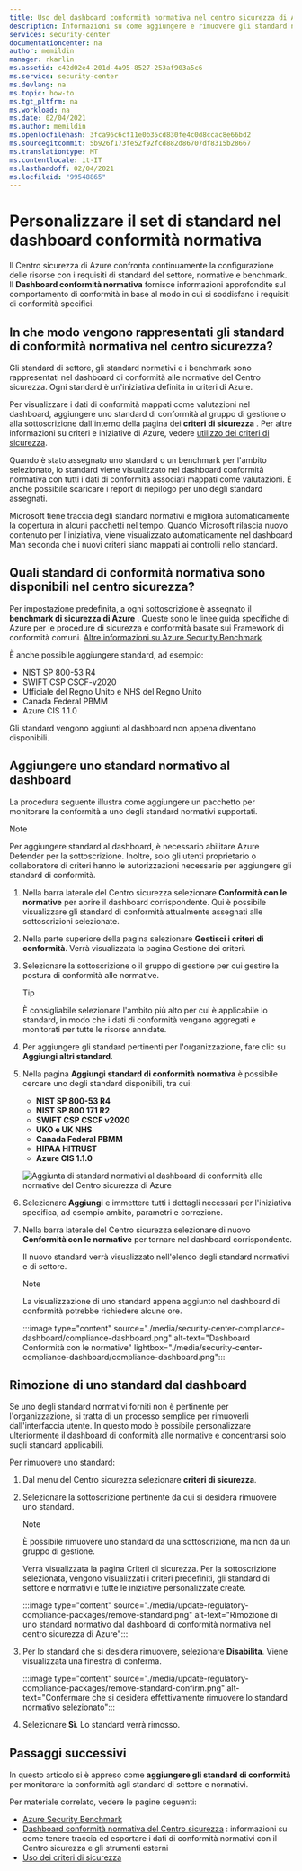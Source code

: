 ```yaml
---
title: Uso del dashboard conformità normativa nel centro sicurezza di Azure
description: Informazioni su come aggiungere e rimuovere gli standard normativi dal dashboard conformità normativa nel centro sicurezza
services: security-center
documentationcenter: na
author: memildin
manager: rkarlin
ms.assetid: c42d02e4-201d-4a95-8527-253af903a5c6
ms.service: security-center
ms.devlang: na
ms.topic: how-to
ms.tgt_pltfrm: na
ms.workload: na
ms.date: 02/04/2021
ms.author: memildin
ms.openlocfilehash: 3fca96c6cf11e0b35cd830fe4c0d8ccac8e66bd2
ms.sourcegitcommit: 5b926f173fe52f92fcd882d86707df8315b28667
ms.translationtype: MT
ms.contentlocale: it-IT
ms.lasthandoff: 02/04/2021
ms.locfileid: "99548865"
---
```

# <a name="customize-the-set-of-standards-in-your-regulatory-compliance-dashboard"></a>Personalizzare il set di standard nel dashboard conformità normativa

Il Centro sicurezza di Azure confronta continuamente la configurazione delle risorse con i requisiti di standard del settore, normative e benchmark. Il **Dashboard conformità normativa** fornisce informazioni approfondite sul comportamento di conformità in base al modo in cui si soddisfano i requisiti di conformità specifici.


## <a name="how-are-regulatory-compliance-standards-represented-in-security-center"></a>In che modo vengono rappresentati gli standard di conformità normativa nel centro sicurezza?

Gli standard di settore, gli standard normativi e i benchmark sono rappresentati nel dashboard di conformità alle normative del Centro sicurezza. Ogni standard è un'iniziativa definita in criteri di Azure.

Per visualizzare i dati di conformità mappati come valutazioni nel dashboard, aggiungere uno standard di conformità al gruppo di gestione o alla sottoscrizione dall'interno della pagina dei **criteri di sicurezza** . Per altre informazioni su criteri e iniziative di Azure, vedere [utilizzo dei criteri di sicurezza](tutorial-security-policy.md).

Quando è stato assegnato uno standard o un benchmark per l'ambito selezionato, lo standard viene visualizzato nel dashboard conformità normativa con tutti i dati di conformità associati mappati come valutazioni. È anche possibile scaricare i report di riepilogo per uno degli standard assegnati.

Microsoft tiene traccia degli standard normativi e migliora automaticamente la copertura in alcuni pacchetti nel tempo. Quando Microsoft rilascia nuovo contenuto per l'iniziativa, viene visualizzato automaticamente nel dashboard Man seconda che i nuovi criteri siano mappati ai controlli nello standard.


## <a name="what-regulatory-compliance-standards-are-available-in-security-center"></a>Quali standard di conformità normativa sono disponibili nel centro sicurezza?

Per impostazione predefinita, a ogni sottoscrizione è assegnato il **benchmark di sicurezza di Azure** . Queste sono le linee guida specifiche di Azure per le procedure di sicurezza e conformità basate sui Framework di conformità comuni. [Altre informazioni su Azure Security Benchmark](../security/benchmarks/introduction.md).

È anche possibile aggiungere standard, ad esempio:

- NIST SP 800-53 R4
- SWIFT CSP CSCF-v2020
- Ufficiale del Regno Unito e NHS del Regno Unito
- Canada Federal PBMM
- Azure CIS 1.1.0

Gli standard vengono aggiunti al dashboard non appena diventano disponibili.


## <a name="add-a-regulatory-standard-to-your-dashboard"></a>Aggiungere uno standard normativo al dashboard

La procedura seguente illustra come aggiungere un pacchetto per monitorare la conformità a uno degli standard normativi supportati.

> [!NOTE]
> Per aggiungere standard al dashboard, è necessario abilitare Azure Defender per la sottoscrizione. Inoltre, solo gli utenti proprietario o collaboratore di criteri hanno le autorizzazioni necessarie per aggiungere gli standard di conformità. 

1. Nella barra laterale del Centro sicurezza selezionare **Conformità con le normative** per aprire il dashboard corrispondente. Qui è possibile visualizzare gli standard di conformità attualmente assegnati alle sottoscrizioni selezionate.   

1. Nella parte superiore della pagina selezionare **Gestisci i criteri di conformità**. Verrà visualizzata la pagina Gestione dei criteri.

1. Selezionare la sottoscrizione o il gruppo di gestione per cui gestire la postura di conformità alle normative. 

    > [!TIP]
    > È consigliabile selezionare l'ambito più alto per cui è applicabile lo standard, in modo che i dati di conformità vengano aggregati e monitorati per tutte le risorse annidate. 

1. Per aggiungere gli standard pertinenti per l'organizzazione, fare clic su **Aggiungi altri standard**. 

1. Nella pagina **Aggiungi standard di conformità normativa** è possibile cercare uno degli standard disponibili, tra cui:

    - **NIST SP 800-53 R4**
    - **NIST SP 800 171 R2**
    - **SWIFT CSP CSCF v2020**
    - **UKO e UK NHS**
    - **Canada Federal PBMM**
    - **HIPAA HITRUST**
    - **Azure CIS 1.1.0**
    
    ![Aggiunta di standard normativi al dashboard di conformità alle normative del Centro sicurezza di Azure](./media/update-regulatory-compliance-packages/dynamic-regulatory-compliance-additional-standards.png)

1. Selezionare **Aggiungi** e immettere tutti i dettagli necessari per l'iniziativa specifica, ad esempio ambito, parametri e correzione.

1. Nella barra laterale del Centro sicurezza selezionare di nuovo **Conformità con le normative** per tornare nel dashboard corrispondente.

    Il nuovo standard verrà visualizzato nell'elenco degli standard normativi e di settore. 

    > [!NOTE]
    > La visualizzazione di uno standard appena aggiunto nel dashboard di conformità potrebbe richiedere alcune ore.

    :::image type="content" source="./media/security-center-compliance-dashboard/compliance-dashboard.png" alt-text="Dashboard Conformità con le normative" lightbox="./media/security-center-compliance-dashboard/compliance-dashboard.png":::

## <a name="removing-a-standard-from-your-dashboard"></a>Rimozione di uno standard dal dashboard

Se uno degli standard normativi forniti non è pertinente per l'organizzazione, si tratta di un processo semplice per rimuoverli dall'interfaccia utente. In questo modo è possibile personalizzare ulteriormente il dashboard di conformità alle normative e concentrarsi solo sugli standard applicabili.

Per rimuovere uno standard:

1. Dal menu del Centro sicurezza selezionare **criteri di sicurezza**.

1. Selezionare la sottoscrizione pertinente da cui si desidera rimuovere uno standard.

    > [!NOTE]
    > È possibile rimuovere uno standard da una sottoscrizione, ma non da un gruppo di gestione. 

    Verrà visualizzata la pagina Criteri di sicurezza. Per la sottoscrizione selezionata, vengono visualizzati i criteri predefiniti, gli standard di settore e normativi e tutte le iniziative personalizzate create.

    :::image type="content" source="./media/update-regulatory-compliance-packages/remove-standard.png" alt-text="Rimozione di uno standard normativo dal dashboard di conformità normativa nel centro sicurezza di Azure":::

1. Per lo standard che si desidera rimuovere, selezionare **Disabilita**. Viene visualizzata una finestra di conferma.

    :::image type="content" source="./media/update-regulatory-compliance-packages/remove-standard-confirm.png" alt-text="Confermare che si desidera effettivamente rimuovere lo standard normativo selezionato":::

1. Selezionare **Sì**. Lo standard verrà rimosso. 


## <a name="next-steps"></a>Passaggi successivi

In questo articolo si è appreso come **aggiungere gli standard di conformità** per monitorare la conformità agli standard di settore e normativi.

Per materiale correlato, vedere le pagine seguenti:

- [Azure Security Benchmark](../security/benchmarks/introduction.md)
- [Dashboard conformità normativa del Centro sicurezza](security-center-compliance-dashboard.md) : informazioni su come tenere traccia ed esportare i dati di conformità normativi con il Centro sicurezza e gli strumenti esterni
- [Uso dei criteri di sicurezza](tutorial-security-policy.md)